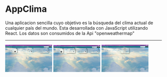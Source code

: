 # AppClima
Una aplicacion sencilla cuyo objetivo es la búsqueda del clima actual de cualquier país del mundo.  Esta desarrollada con JavaScript utilizando React.  Los datos son consumidos de la Api "openweathermap"

*******
<p>
  <a><img src="https://github.com/CelenyAndrea/AppClima/blob/main/images/Clima.png" width="30%"></a>
  <a><img src="https://github.com/CelenyAndrea/AppClima/blob/main/images/ClimaSearch.png" width="30%"></a>
  <a><img src="https://github.com/CelenyAndrea/AppClima/blob/main/images/ClimaDetalle.png" width="30%"></a>
</p>